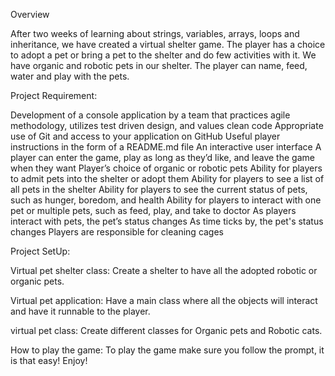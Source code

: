 

Overview

After two weeks of learning about strings, variables, arrays, loops and inheritance, we have created
a virtual shelter game. The player has a choice to adopt a pet or bring a pet to the shelter and do few
activities with it.
We have organic and robotic pets in our shelter. The player can name, feed,
water and play with the pets.

Project Requirement:

Development of a console application by a team that practices agile methodology, utilizes test driven design, and values clean code
Appropriate use of Git and access to your application on GitHub
Useful player instructions in the form of a README.md file
An interactive user interface
A player can enter the game, play as long as they’d like, and leave the game when they want
Player’s choice of organic or robotic pets
Ability for players to admit pets into the shelter or adopt them
Ability for players to see a list of all pets in the shelter
Ability for players to see the current status of pets, such as hunger, boredom, and health
Ability for players to interact with one pet or multiple pets, such as feed, play, and take to doctor
As players interact with pets, the pet’s status changes
As time ticks by, the pet's status changes
Players are responsible for cleaning cages

Project SetUp:

Virtual pet shelter class:
Create a shelter to have all the adopted robotic or organic pets.

Virtual pet application:
Have a main class where all the objects will interact and have it runnable to the player.

virtual pet class:
Create different classes for Organic pets and Robotic cats.

How to play the game:
To play the game make sure you follow the prompt, it is that easy!
Enjoy!